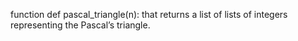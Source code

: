 function def pascal_triangle(n): that returns a list of lists of integers representing the Pascal’s triangle.
